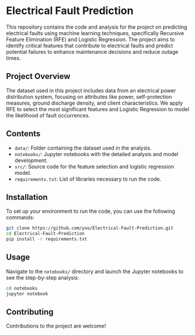 # Electrical Fault Prediction

This repository contains the code and analysis for the project on predicting electrical faults using machine learning techniques, specifically Recursive Feature Elimination (RFE) and Logistic Regression. The project aims to identify critical features that contribute to electrical faults and predict potential failures to enhance maintenance decisions and reduce outage times.

## Project Overview

The dataset used in this project includes data from an electrical power distribution system, focusing on attributes like power, self-protection measures, ground discharge density, and client characteristics. We apply RFE to select the most significant features and Logistic Regression to model the likelihood of fault occurrences.

## Contents

- `data/`: Folder containing the dataset used in the analysis.
- `notebooks/`: Jupyter notebooks with the detailed analysis and model development.
- `src/`: Source code for the feature selection and logistic regression model.
- `requirements.txt`: List of libraries necessary to run the code.

## Installation

To set up your environment to run the code, you can use the following commands:

```bash
git clone https://github.com/you/Electrical-Fault-Prediction.git
cd Electrical-Fault-Prediction
pip install -r requirements.txt
```

## Usage

Navigate to the `notebooks/` directory and launch the Jupyter notebooks to see the step-by-step analysis:

```bash
cd notebooks
jupyter notebook
```

## Contributing

Contributions to the project are welcome!
